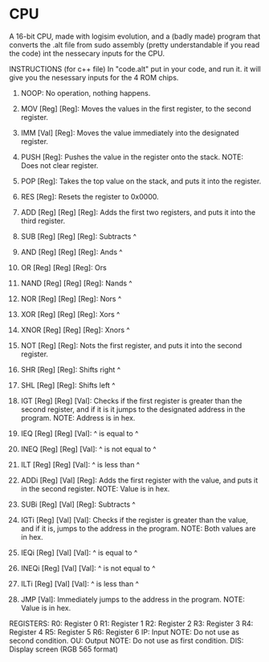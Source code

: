 # CPU
A 16-bit CPU, made with logisim evolution, and a (badly made) program that converts the .alt file from sudo assembly  (pretty understandable if you read the code) int the nessecary inputs for the CPU.

INSTRUCTIONS (for c++ file)
In "code.alt" put in your code, and run it. it will give you the nesessary inputs for the 4 ROM chips.
1) NOOP: No operation, nothing happens.
2) MOV [Reg] [Reg]: Moves the values in the first register, to the second register.
3) IMM [Val] [Reg]: Moves the value immediately into the designated register.
4) PUSH [Reg]: Pushes the value in the register onto the stack. NOTE: Does not clear register.
5) POP [Reg]: Takes the top value on the stack, and puts it into the register.

6) RES [Reg]: Resets the register to 0x0000.
7) ADD [Reg] [Reg] [Reg]: Adds the first two registers, and puts it into the third register.
8) SUB [Reg] [Reg] [Reg]: Subtracts ^
9) AND [Reg] [Reg] [Reg]: Ands ^
10) OR [Reg] [Reg] [Reg]: Ors
11) NAND [Reg] [Reg] [Reg]: Nands ^
12) NOR [Reg] [Reg] [Reg]: Nors ^
13) XOR [Reg] [Reg] [Reg]: Xors ^
14) XNOR [Reg] [Reg] [Reg]: Xnors ^
15) NOT [Reg] [Reg]: Nots the first register, and puts it into the second register.
16) SHR [Reg] [Reg]: Shifts right ^
17) SHL [Reg] [Reg]: Shifts left ^
18) IGT [Reg] [Reg] [Val]: Checks if the first register is greater than the second register, and if it is it jumps to the designated address in the program. NOTE: Address is in hex.
19) IEQ [Reg] [Reg] [Val]: ^ is equal to ^
20) INEQ [Reg] [Reg] [Val]: ^ is not equal to ^
21) ILT [Reg] [Reg] [Val]: ^ is less than ^
22) ADDi [Reg] [Val] [Reg]: Adds the first register with the value, and puts it in the second register. NOTE: Value is in hex.
23) SUBi [Reg] [Val] [Reg]: Subtracts ^
24) IGTi [Reg] [Val] [Val]: Checks if the register is greater than the value, and if it is, jumps to the address in the program. NOTE: Both values are in hex.
25) IEQi [Reg] [Val] [Val]: ^ is equal to ^
26) INEQi [Reg] [Val] [Val]: ^ is not equal to ^
27) ILTi [Reg] [Val] [Val]: ^ is less than ^
28) JMP [Val]: Immediately jumps to the address in the program. NOTE: Value is in hex.

REGISTERS:
R0: Register 0
R1: Register 1
R2: Register 2
R3: Register 3
R4: Register 4
R5: Register 5
R6: Register 6
IP: Input NOTE: Do not use as second condition.
OU: Output NOTE: Do not use as first condition.
DIS: Display screen (RGB 565 format)
